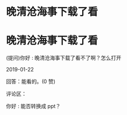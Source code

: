 # 晚清沧海事下载了看

# 晚清沧海事下载了看

(提问)你好 : 晚清沧海事下载了看不了啊？怎么打开

2019-01-22

回答：能看的。(0 赞)

评论区：

你好 : 能否转换成 ppt？